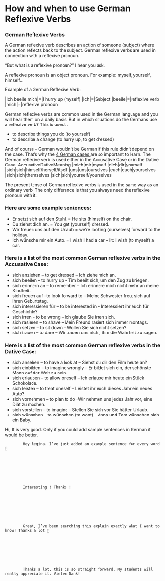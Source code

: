 # How and when to use German Reflexive Verbs

[](http://www.jabbalab.com/blog/wp-content/uploads/2010/06/doofdoof.jpg)

### German Reflexive Verbs

A German reflexive verb describes an action of someone (subject) where the action reflects back to the subject.  German reflexive verbs are used in connection with a reflexive pronoun.

“But what is a reflexive pronoun?” I hear you ask.

A reflexive pronoun is an object pronoun. For example: myself, yourself, himself…

Example of a German Reflexive Verb:

|Ich beeile mich|=|I hurry up (myself)
|Ich|=|Subject
|beeile|=|reflexive verb
|mich|=|reflexive pronoun

German reflexive verbs are common used in the German language and you will hear them on a daily basis. But in which situations do the Germans use a reflexive verb? This is used…

- to describe things you do (to yourself)
-  to describe a change (to hurry up, to get dressed)

And of course – German wouldn’t be German if this rule didn’t depend on the case. That’s why the [4 German cases ](../795/how-the-german-cases-work-nominative-accusative-dative-and-genitive.html)are so important to learn. The German reflexive verb is used either in the Accusative Case or in the Dative Case.
AccusativeDativeMeaning
|mich|mir|myself
|dich|dir|yourself
|sich|sich|himself/herself/itself
|uns|uns|ourselves
|euch|euch|yourselves
|sich|sich|themselves
|sich|sich|yourself/yourselves

The present tense of German reflexive verbs is used in the same way as an ordinary verb. The only difference is that you always need the reflexive pronoun with it.

### Here are some example sentences:

-  Er setzt sich auf den Stuhl. 	= 	He sits (himself) on the chair.
-  Du ziehst dich an.		= 	You get (yourself) dressed.
-  Wir freuen uns auf den Urlaub	= 	we’re looking (ourselves) forward to the holiday.
-  Ich wünsche mir ein Auto. 	= 	I wish I had a car – lit: I wish (to myself) a car.

### Here is a list of the most common German reflexive verbs in the Accusative Case:

-  sich anziehen – to get dressed – Ich ziehe mich an.
- sich beeilen – to hurry up – Tim beeilt sich, um den Zug zu kriegen.
-  sich erinnern an – to remember – Ich erinnere mich nicht mehr an meine Kindheit.
-  sich freuen auf –to look forward to – Meine Schwester freut sich auf ihren Geburtstag.
-  sich interessieren für – to be interested in – Interessiert ihr euch für Geschichte?
-  sich irren – to be wrong – Ich glaube Sie irren sich.
-  sich rasieren – to shave – Mein Freund rasiert sich immer montags.
-  sich setzen – to sit down – Wollen Sie sich nicht setzen?
-  sich trauen – to dare – Wir trauen uns nicht, ihm die Wahrheit zu sagen.

### Here is a list of the most common German reflexive verbs in the Dative Case:

-  sich ansehen – to have a look at – Siehst du dir den Film heute an?
-  sich einbilden – to imagine wrongly – Er bildet sich ein, der schönste Mann auf der Welt zu sein.
-  sich erlauben – to allow oneself – Ich erlaube mir heute ein Stück Schokolade.
-  sich leisten – to treat oneself – Leistet ihr euch dieses Jahr ein neues Auto?
-  sich vornehmen – to plan to do -Wir nehmen uns jedes Jahr vor, eine Diät zu machen.
-  sich vorstellen – to imagine – Stellen Sie sich vor Sie hätten Urlaub.
-  sich wünschen – to wünschen (to want) – Anna und Tom wünschen sich ein Baby.

                    


Hi,
It is very good.
Only if you could add sample sentences in German it would be better.



        
        
            Hey Regina. I’ve just added an example sentence for every word 🙂

        

    


        
        
            Interesting ! Thanks !

        

    


        
        
            Great, I’ve been searching this explain exactly what I want to know! Thanks a lot 🙂

        

    


        
        
            Thanks a lot, this is so straight forward. My students will really appreciate it. Vielen Dank!

        

    
